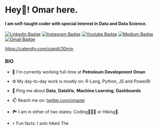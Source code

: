 # Hey👋! Omar here.
#### I am self-taught coder with special interest in Data and Data Science.
[![Linkedin Badge](https://img.shields.io/badge/-omar-al-zeidi-1ba71567-blue?style=flat-square&logo=Linkedin&logoColor=white&link=https://www.linkedin.com/in/omar-al-zeidi-1ba71567/)](https://www.linkedin.com/in/omar-al-zeidi-1ba71567//)
[![Instagram Badge](https://img.shields.io/badge/-kanna6501-purple?style=flat-square&logo=instagram&logoColor=white&link=https://instagram.com/kanna6501/)](https://instagram.com/kanna6501)
[![Youtube Badge](https://img.shields.io/badge/-koolkanna-darkred?style=flat-square&logo=youtube&logoColor=white&link=https://www.youtube.com/c/koolkanna)](https://www.youtube.com/c/koolkanna)
[![Medium Badge](https://img.shields.io/badge/-@aemmadi-03a57a?style=flat-square&labelColor=000000&logo=Medium&link=https://medium.com/@aemmadi/)](https://medium.com/@aemmadi)
[![Gmail Badge](https://img.shields.io/badge/-kanna6501@gmail.com-c14438?style=flat-square&logo=Gmail&logoColor=white&link=mailto:kanna6501@gmail.com)](mailto:kanna6501@gmail.com)



https://calendly.com/ozeidi/30min
### BIO

- 🏢 I'm currently working full-time at **Petroleum Development Oman**
- ⚙️ My day-to-day work is mostly on: R-Lang, Python, JS and PowerBI
- 💬 Ping me about **Data**, **DataVis**, **Machine Learning**, **Dashboards**
- 📫 Reach me on: [twitter.com/omazei](https://twitter.com/omazei)
- 🏞️ I am in either of two states: Coding👨🏾‍💻 or Hiking🥾.

- ⚡️ Fun facts: I solo hiked The 
